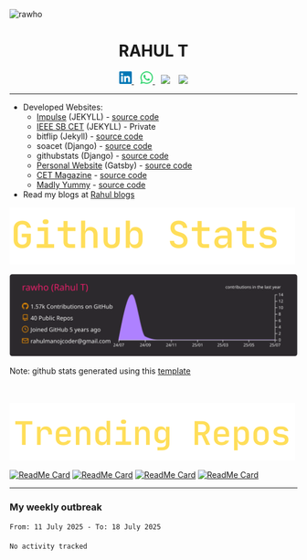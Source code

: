 

<!-- ![rahul t](assets/banner.gif) -->

<p align="left"> <img src="https://komarev.com/ghpvc/?username=rawho&label=Views&color=blue&style=plastic" alt="rawho" /> </p>



<h1 align="center">
RAHUL T
</h1>



<p align="center">

<a href="https://linkedin.com/in/rahulmanojt">
  <img alt="Rahul's Linkdein" width="22px" src="assets/linkedin.svg" />
</a>
&ensp;
<a href="https://wa.me/+919747406685">
  <img alt="Rahul's Whatsapp" width="22px" src="assets/whatsapp.svg" />
</a>
&ensp;
<a href="https://rahulmanoj.in/"><img height="26px" src="https://img.shields.io/badge/rahulmanoj.in-2e2bad?style=for-the-badge&logo=google%20chrome&logoColor=yellow"/></a>
&ensp;
<a href="mailto:rahulmanojcoder@gmail.com"><img height="26px" src="https://img.shields.io/badge/rahulmanojcoder@gmail.com-37367a?style=for-the-badge&logo=gmail&logoColor=red"/></a>

</p>

---


-  Developed Websites: 
    - [Impulse](https://impulsecet.github.io/) (JEKYLL) - [source code](https://github.com/impulsecet/impulsecet.github.io)
    - [IEEE SB CET](http://ieee.cet.ac.in) (JEKYLL) - Private
    - bitflip (Jekyll) - [source code](https://github.com/rawho/bitflip)
    - soacet (Django) - [source code](https://github.com/rawho/soa-cet)
    - githubstats (Django) - [source code](https://github.com/rawho/githubstats)
    - [Personal Website](https://rahulmanoj.in) (Gatsby) - [source code](https://github.com/rawho/rawho.github.io)
    - [CET Magazine](https://rahulmanoj.in/CET-Magazine-website/) - [source code](https://github.com/rawho/CET-Magazine-website)
    - [Madly Yummy](https://rahulmanoj.in/madly_yummy) - [source code](https://github.com/rawho/madly_yummy)
- Read my blogs at [Rahul blogs](https://rahulmanoj.in/blogs)







![github-stats](assets/Github%20Stats.svg)

![](https://raw.githubusercontent.com/rawho/rawho/master/profile-summary-card-output/monokai/0-profile-details.svg)

Note: github stats generated using this [template](https://github.com/vn7n24fzkq/github-profile-summary-cards)


<br><br>
<img src="assets/TrendingRepos.svg">

[![ReadMe Card](https://github-readme-stats.vercel.app/api/pin/?username=rawho&repo=assBOT&theme=tokyonight)](https://github.com/rawho/assBOT)
[![ReadMe Card](https://github-readme-stats.vercel.app/api/pin/?username=rawho&repo=flipkart-scraper&theme=dark)](https://github.com/rawho/flipkart-scraper)
[![ReadMe Card](https://github-readme-stats.vercel.app/api/pin/?username=rawho&repo=portfolio-jekyll&theme=dark)](https://github.com/rawho/portfolio-jekyll)
[![ReadMe Card](https://github-readme-stats.vercel.app/api/pin/?username=rawho&repo=rawho.github.io&theme=tokyonight)](https://github.com/rawho/rawho.github.io) 

------------
### My weekly outbreak
<!--START_SECTION:waka-->

```txt
From: 11 July 2025 - To: 18 July 2025

No activity tracked
```

<!--END_SECTION:waka-->
